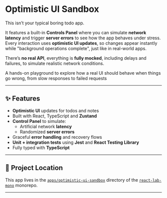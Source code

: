 # Optimistic UI Sandbox

This isn’t your typical boring todo app.

It features a built-in **Controls Panel** where you can simulate **network latency** and trigger **server errors** to see how the app behaves under stress. Every interaction uses **optimistic UI updates**, so changes appear instantly while "background operations complete", just like in real-world apps.

There’s **no real API**, everything is **fully mocked**, including delays and failures, to simulate realistic network conditions.

A hands-on playground to explore how a real UI should behave when things go wrong, from slow responses to failed requests

---

## ✨ Features

- **Optimistic UI** updates for todos and notes
- Built with React, TypeScript and **Zustand**
- **Control Panel** to simulate:
  - Artificial network **latency**
  - Randomized **server errors**
- Graceful **error handling** and recovery flows
- **Unit + integration tests** using **Jest** and **React Testing Library**
- Fully typed with **TypeScript**

---

## 📁 Project Location

This app lives in the [`apps/optimistic-ui-sandbox`](https://github.com/giuseppe-messi/react-lab-mono/tree/main/apps/optimistic-ui-sandbox) directory of the [`react-lab-mono`](https://github.com/giuseppe-messi/react-lab-mono) monorepo.

---
